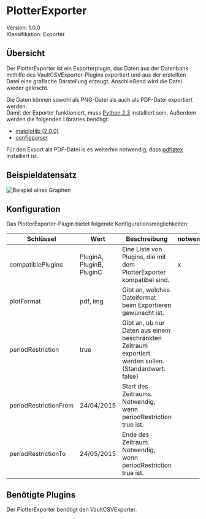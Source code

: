 # PlotterExporter
Version: 1.0.0  
Klassifikation: Exporter

Übersicht
-----
Der PlotterExporter ist ein Exporterplugin, das Daten aus der Datenbank mithilfe des VaultCSVExporter-Plugins exportiert und aus der erstellten Datei eine grafische Darstellung erzeugt. Anschließend wird die Datei wieder gelöscht.

Die Daten können sowohl als PNG-Datei als auch als PDF-Datei exportiert werden.  
Damit der Exporter funktioniert, muss [Python 2.3](https://www.python.org/download/releases/2.3/) installiert sein. 
Außerdem werden die folgenden Libraries benötigt:

- [matplotlib (2.0.0)](https://matplotlib.org/2.0.0/index.html)
- [configparser](https://docs.python.org/2/library/configparser.html)

Für den Export als PDF-Datei is es weiterhin notwendig, dass [pdflatex](https://www.latex-project.org/get/#tex-distributions) installiert ist. 

Beispieldatensatz
-----
![Beispiel eines Graphen](https://i.imgur.com/TijPvyA.png)

Konfiguration
-----
Das PlotterExporter-Plugin bietet folgende Konfigurationsmöglichkeiten:

| Schlüssel  | Wert | Beschreibung | notwendig |
| ------------- | ------------- |  ------------- | ------------- |
| compatiblePlugins | PluginA, PluginB, PluginC | Eine Liste von Plugins, die mit dem PlotterExporter kompatibel sind. | x
| plotFormat | pdf, img | Gibt an, welches Dateiformat beim Exportieren gewünscht ist. | 
| periodRestriction | true | Gibt an, ob nur Daten aus einem beschränkten Zeitraum exportiert werden sollen. (Standardwert: false) | 
| periodRestrictionFrom | 24/04/2015 | Start des Zeitraums. Notwendig, wenn periodRestriction true ist. | 
| periodRestrictionTo | 24/05/2015 | Ende des Zeitraum. Notwendig, wenn periodRestriction true ist. | 

Benötigte Plugins
-----
Der PlotterExporter benötigt den VaultCSVExporter.